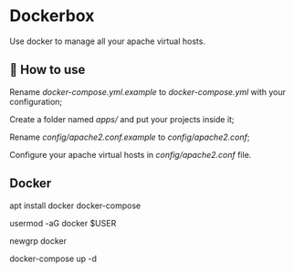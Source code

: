<h1>Dockerbox</h1>

Use docker to manage all your apache virtual hosts.

## 🤔 How to use

Rename *docker-compose.yml.example* to *docker-compose.yml* with your configuration;

Create a folder named *apps/* and put your projects inside it;

Rename *config/apache2.conf.example* to *config/apache2.conf*;

Configure your apache virtual hosts in *config/apache2.conf* file.

## Docker

apt install docker docker-compose

usermod -aG docker $USER

newgrp docker

docker-compose up -d
